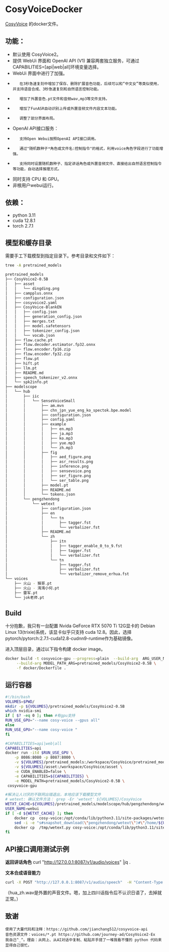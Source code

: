 # CosyVoiceDocker

[CosyVoice](https://github.com/FunAudioLLM/CosyVoice) 的docker文件。
## 功能：
*    默认使用 CosyVoice2。
*    提供 WebUi 界面和 OpenAI API (V1) 兼容两套独立服务，可通过 CAPABILITIES=[api|web|all]环境变量选择。
*    WebUi 界面中进行了加强。
+        在3秒急速复刻中增加了保存、删除扩展音色功能，后续可以和“中文女”等类似使用，并支持语音合成、3秒急速复刻和自然语言控制功能。
+        增加了外置音色.pt文件和音频wav,mp3等文件支持。
+        增加了FunASR自动识别上传或外置音频文件内容文本功能。
+        调整了部分界面布局。
*    OpenAI API接口服务：
+        支持Open Webui按照OpenAI API接口调用。
+        通过"随机数种子*角色或文件名:控制指令"的格式，利用voice角色字段进行了功能增强。
+        支持同时设置随机数种子、指定讲话角色或外置音频文件、直接给出自然语言控制指令等功能，自动选择推理方式。
*    同时支持 CPU 和 GPU。
*    非根用户webui运行。

## 依赖：
*    python 3.11
*    cuda 12.8.1
*    torch 2.7.1


## 模型和缓存目录
需要手工下载模型到指定目录下。参考目录和文件如下：
```bash
tree -A pretrained_models

pretrained_models
├── CosyVoice2-0.5B
│   ├── asset
│   │   └── dingding.png
│   ├── campplus.onnx
│   ├── configuration.json
│   ├── cosyvoice2.yaml
│   ├── CosyVoice-BlankEN
│   │   ├── config.json
│   │   ├── generation_config.json
│   │   ├── merges.txt
│   │   ├── model.safetensors
│   │   ├── tokenizer_config.json
│   │   └── vocab.json
│   ├── flow.cache.pt
│   ├── flow.decoder.estimator.fp32.onnx
│   ├── flow.encoder.fp16.zip
│   ├── flow.encoder.fp32.zip
│   ├── flow.pt
│   ├── hift.pt
│   ├── llm.pt
│   ├── README.md
│   ├── speech_tokenizer_v2.onnx
│   └── spk2info.pt
├── modelscope
│   └── hub
│       ├── iic
│       │   └── SenseVoiceSmall
│       │       ├── am.mvn
│       │       ├── chn_jpn_yue_eng_ko_spectok.bpe.model
│       │       ├── configuration.json
│       │       ├── config.yaml
│       │       ├── example
│       │       │   ├── en.mp3
│       │       │   ├── ja.mp3
│       │       │   ├── ko.mp3
│       │       │   ├── yue.mp3
│       │       │   └── zh.mp3
│       │       ├── fig
│       │       │   ├── aed_figure.png
│       │       │   ├── asr_results.png
│       │       │   ├── inference.png
│       │       │   ├── sensevoice.png
│       │       │   ├── ser_figure.png
│       │       │   └── ser_table.png
│       │       ├── model.pt
│       │       ├── README.md
│       │       └── tokens.json
│       └── pengzhendong
│           └── wetext
│               ├── configuration.json
│               ├── en
│               │   └── tn
│               │       ├── tagger.fst
│               │       └── verbalizer.fst
│               ├── README.md
│               └── zh
│                   ├── itn
│                   │   ├── tagger_enable_0_to_9.fst
│                   │   ├── tagger.fst
│                   │   └── verbalizer.fst
│                   └── tn
│                       ├── tagger.fst
│                       ├── verbalizer.fst
│                       └── verbalizer_remove_erhua.fst
└── voices
    ├── 火山 - 猴哥.pt
    ├── 火山 - 湾湾小何.pt
    ├── 雷军.pt
    └── jok老师.pt
```

## Build 
十分抱歉，我只有一台配置 Nvida GeForce RTX 5070 Ti 12G显卡的 Debian Linux 13(trixie)系统，该显卡似乎只支持 cuda 12.8。因此，选择pytorch/pytorch:2.7.1-cuda12.8-cudnn9-runtime作为基础镜像。

进入顶层目录，通过以下指令构建 docker image。
```bash
docker build -t cosyvoice-gpu --progress=plain  --build-arg  ARG_USER_NAME=webui \
     --build-arg MODEL_PATH_ARG=pretrained_models/CosyVoice2-0.5B \
     -f docker/Dockerfile .
```
## 运行容器
```bash
#!/bin/bash
VOLUMES=$PWD/
mkdir -p ${VOLUMES}/pretrained_models/CosyVoice2-0.5B
which nvidia-smi
if [ $? -eq 0 ]; then #有gpu支持
RUN_USE_GPU="--name cosy-voice --gpus all"
else
RUN_USE_GPU="--name cosy-voice "
fi

#CAPABILITIES=api|web|all
CAPABILITIES=api
docker run -itd $RUN_USE_GPU \
	-p 8086:8080 -p 8087:8000 \
	-v ${VOLUMES}/pretrained_models:/workspace/CosyVoice/pretrained_models \
	-v ${VOLUMES}/asset:/workspace/CosyVoice/asset \
	-e CUDA_ENABLED=false \
	-e CAPABILITIES=${CAPABILITIES} \
	-e MODEL_PATH=pretrained_models/CosyVoice2-0.5B \
 cosyvoice-gpu

#解决让人讨厌的不联网出错退出，本地应该下载模型文件
# wetext: 确认文件方法： grep -Er 'wetext' ${VOLUMES}/CosyVoice
WETXT_CACHE=${VOLUMES}/pretrained_models/modelscope/hub/pengzhendong/wetext
USER_NAME=webui
if [ -d ${WETXT_CACHE} ]; then
    docker cp  cosy-voice:/opt/conda/lib/python3.11/site-packages/wetext/wetext.py /tmp/wetext.py
    sed -i -e "s#snapshot_download(\"pengzhendong/wetext\")#\"/home/${USER_NAME}/.cache/modelscope/hub/pengzhendong/wetext\"#g" /tmp/wetext.py 
    docker cp  /tmp/wetext.py cosy-voice:/opt/conda/lib/python3.11/site-packages/wetext/wetext.py 
fi
```
## API接口调用测试示例
**返回讲话角色**
    curl  "http://127.0.0.1:8087/v1/audio/voices" |jq .

**文本合成语音能力**
```bash
curl -X POST "http://127.0.0.1:8087/v1/audio/speech"  -H "Content-Type: application/json"  -d '{ "input": "Hello, 中文和英文混合测试。this is a test of the MeloTTS API.久しぶりです。最近何をしていますか？ CosyVoice迎来全面升级，提供更准、更稳、更快、 更好的语音生成能力。CosyVoice is undergoing a comprehensive upgrade, providing more accurate, stable, faster, and better voice generation capabilities.", "voice": "3456732*hua_zh.wav:四川话", "response_format": "wav","speed": 1.0 }' --output /tmp/output.wav;mpv /tmp/output.wav
```
（hua_zh.wav是外置的声音文件。嗯，加上四川话指令后不认识日语了，去掉就正常。）

## 致谢
    使用了大量代码和注释：https://github.com/jianchang512/cosyvoice-api
    音色资源文件：voices/*.pt https://github.com/journey-ad/CosyVoice2-Ex
    我自己^_^。理由：从网上、从AI对话中复制、粘贴并手搓了一堆我看不懂的 python 代码来显得自己很忙。
